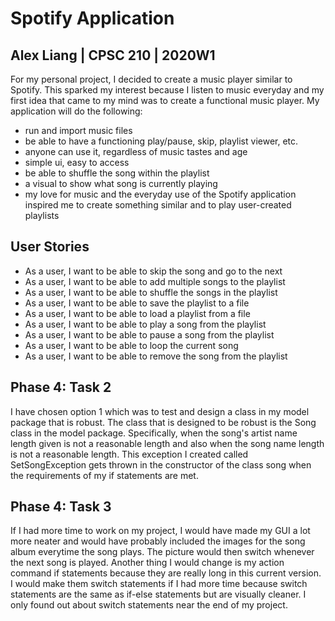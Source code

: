 # Spotify Application


## Alex Liang | CPSC 210 | 2020W1

For my personal project, I decided to create a music player similar to 
Spotify. This sparked my interest because I listen to music everyday
and my first idea that came to my mind was to create a
functional music player. My application will do the following:


- run and import music files 
- be able to have a functioning play/pause, skip, playlist viewer, etc.
- anyone can use it, regardless of music tastes and age
- simple ui, easy to access
- be able to shuffle the song within the playlist
- a visual to show what song is currently playing
- my love for music and the everyday use of the Spotify application inspired me to create
something similar and to play user-created playlists

## User Stories

- As a user, I want to be able to skip the song and go to the next
- As a user, I want to be able to add multiple songs to the playlist
- As a user, I want to be able to shuffle the songs in the playlist
- As a user, I want to be able to save the playlist to a file
- As a user, I want to be able to load a playlist from a file
- As a user, I want to be able to play a song from the playlist
- As a user, I want to be able to pause a song from the playlist
- As a user, I want to be able to loop the current song
- As a user, I want to be able to remove the song from the playlist

## Phase 4: Task 2

I have chosen option 1 which was to test and design a class in my model package that is robust.
The class that is designed to be robust is the Song class in the model package. Specifically,
when the song's artist name length given is not a reasonable length and also when the song name length is not a reasonable length. This exception I 
created called SetSongException gets thrown in the constructor of the class song when the requirements of my if statements are met.

## Phase 4: Task 3

If I had more time to work on my project, I would have made my GUI a lot more neater and would have probably included the 
images for the song album everytime the song plays. The picture would then switch whenever the next song is played. Another thing
I would change is my action command if statements because they are really long in this current version.
I would make them switch statements if I had more time because switch statements are the same as if-else statements
but are visually cleaner. I only found out about switch statements near the end of my project.

